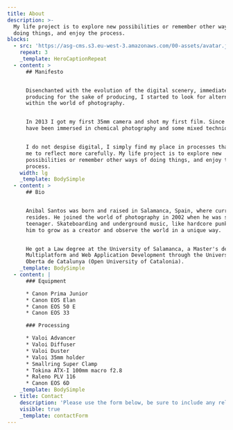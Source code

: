 ```yaml
---
title: About
description: >-
  My life project is to explore new possibilities or remember other ways of
  doing things, and enjoy the process.
blocks:
  - src: 'https://asg-cms.s3.eu-west-3.amazonaws.com/00-assets/avatar.jpeg'
    repeat: 3
    _template: HeroCaptionRepeat
  - content: >
      ## Manifesto


      Disenchanted with the evolution of the digital scenery, immediateness and
      producing for the sake of producing, I started to look for alternatives
      within the world of photography.


      In 2013 I got my first 35mm camera and shot my first film. Since then, I
      have been immersed in chemical photography and some mixed techniques.


      I do not despise digital, I simply find my place in processes that allow
      me to reflect more carefully. My life project is to explore new
      possibilities or remember other ways of doing things, and enjoy the
      process.
    width: lg
    _template: BodySimple
  - content: >
      ## Bio


      Anibal Santos was born and raised in Salamanca, Spain, where currently
      resides. He joined the world of photography in 2002 when he was still a
      teenager. Skateboarding and underground music, like hardcore punk, allowed
      him to grow as a creator and observe the world in a unique way.


      He got a Law degree at the University of Salamanca, a Master's degree in
      Multiplatform and Web Application Development through the Universitat
      Oberta de Catalunya (Open University of Catalonia).
    _template: BodySimple
  - content: |
      ### Equipment

      * Canon Prima Junior
      * Canon EOS Elan
      * Canon EOS 50 E
      * Canon EOS 33

      ### Processing

      * Valoi Advancer
      * Valoi Diffuser
      * Valoi Duster
      * Valoi 35mm holder
      * Smallring Super Clamp
      * Tokina ATX-I 100mm macro f2.8
      * Raleno PLV 116
      * Canon EOS 6D
    _template: BodySimple
  - title: Contact
    description: 'Please use the form below, be sure to include any relevant details.'
    visible: true
    _template: contactForm
---
```


